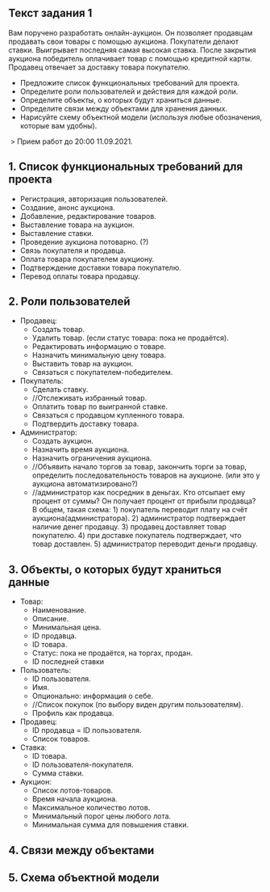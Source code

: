 ## Текст задания 1

Вам поручено разработать онлайн-аукцион. Он позволяет продавцам продавать свои товары с помощью аукциона. Покупатели делают ставки. Выигрывает последняя самая высокая ставка. После закрытия аукциона победитель оплачивает товар с помощью кредитной карты. Продавец отвечает за доставку товара покупателю.

* Предложите список функциональных требований для проекта.
* Определите роли пользователей и действия для каждой роли.
* Определите объекты, о которых будут храниться данные.
* Определите связи между объектами для хранения данных.
* Нарисуйте схему объектной модели (используя любые обозначения, которые вам удобны).

 > Прием работ до 20:00 11.09.2021. 

## 1. Список функциональных требований для проекта

* Регистрация, авторизация пользователей.
* Создание, анонс аукциона.
* Добавление, редактирование товаров.
* Выставление товара на аукцион.
* Выставление ставки.
* Проведение аукциона потоварно. (?)
* Связь покупателя и продавца.
* Оплата товара покупателем аукциону.
* Подтверждение доставки товара покупателю.
* Перевод оплаты товара продавцу.

## 2. Роли пользователей

* Продавец:
  * Создать товар.
  * Удалить товар. (если статус товара: пока не продаётся).
  * Редактировать информацию о товаре.
  * Назначить минимальную цену товара.
  * Выставить товар на аукцион.
  * Связаться с покупателем-победителем.
* Покупатель:
  * Сделать ставку.
  * //Отслеживать избранный товар.
  * Оплатить товар по выигранной ставке.
  * Связаться с продавцом купленного товара.
  * Подтвердить доставку товара.
* Администратор:
  * Создать аукцион.
  * Назначить время аукциона.
  * Назначить ограничения аукциона.
  * //Объявить начало торгов за товар, закончить торги за товар, определить последовательность товаров на аукционе. (или это у аукциона автоматизировано?)
  * //администратор как посредник в деньгах. Кто отсыпает ему процент от суммы? Он получает процент от прибыли продавца? В общем, такая схема: 1) покупатель переводит плату на счёт аукциона(администратора). 2) администратор подтверждает наличие денег продавцу. 3) продавец доставляет товар покупателю. 4) при доставке покупатель подтверждает, что товар доставлен. 5) администратор переводит деньги продавцу. 

## 3. Объекты, о которых будут храниться данные

* Товар:
  * Наименование.
  * Описание.
  * Минимальная цена.
  * ID продавца.
  * ID товара.
  * Статус: пока не продаётся, на торгах, продан.
  * ID последней ставки 
* Пользователь:
  * ID пользователя.
  * Имя.
  * Опционально: информация о себе.
  * //Список покупок (по выбору виден другим пользователям).
  * Профиль как продавца.
* Продавец:
  * ID продавца = ID пользователя.
  * Список товаров.
* Ставка:
  * ID товара.
  * ID пользователя-покупателя.
  * Сумма ставки.
* Аукцион:
  * Список лотов-товаров.
  * Время начала аукциона.
  * Максимальное количество лотов.
  * Минимальный порог цены любого лота.
  * Минимальная сумма для повышения ставки.

## 4. Связи между объектами

## 5. Схема объектной модели


